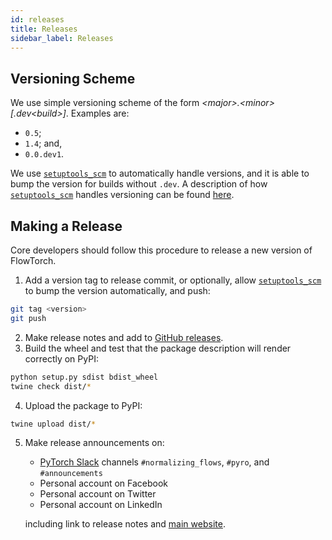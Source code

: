 ```yaml
---
id: releases
title: Releases
sidebar_label: Releases
---
```


## Versioning Scheme
We use simple versioning scheme of the form *&#60;major&#62;.&#60;minor&#62;[.dev&#60;build&#62;]*. Examples are:
* `0.5`;
* `1.4`; and,
* `0.0.dev1`.

We use [`setuptools_scm`](https://github.com/pypa/setuptools_scm) to automatically handle versions, and it is able to bump the version for builds without `.dev`. A description of how [`setuptools_scm`](https://github.com/pypa/setuptools_scm) handles versioning can be found [here](https://github.com/pypa/setuptools_scm/#default-versioning-scheme).

## Making a Release
Core developers should follow this procedure to release a new version of FlowTorch.

1. Add a version tag to release commit, or optionally, allow [`setuptools_scm`](https://github.com/pypa/setuptools_scm) to bump the version automatically, and push:
```bash
git tag <version>
git push
```
2. Make release notes and add to [GitHub releases](https://github.com/stefanwebb/flowtorch/releases).
3. Build the wheel and test that the package description will render correctly on PyPI:
```bash
python setup.py sdist bdist_wheel
twine check dist/*
```
4. Upload the package to PyPI:
```bash
twine upload dist/*
```
5. Make release announcements on:
    *  [PyTorch Slack](https://pytorch.slack.com) channels `#normalizing_flows`, `#pyro`, and `#announcements`
    * Personal account on Facebook
    * Personal account on Twitter
    * Personal account on LinkedIn

    including link to release notes and [main website](https://flowtorch.ai).